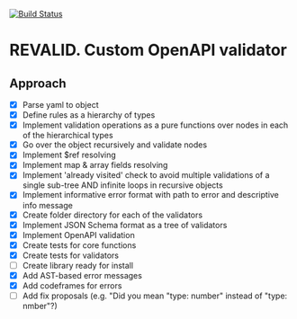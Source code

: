 [![Build Status](https://travis-ci.org/knidarkness/revalid.svg?branch=master)](https://travis-ci.org/knidarkness/revalid)

# REVALID. Custom OpenAPI validator

## Approach

- [x] Parse yaml to object
- [x] Define rules as a hierarchy of types
- [x] Implement validation operations as a pure functions over nodes in each of the hierarchical  types
- [x] Go over the object recursively and validate nodes
- [x] Implement $ref resolving
- [x] Implement map & array fields resolving
- [x] Implement 'already visited' check to avoid multiple validations of a single sub-tree AND infinite loops in recursive objects
- [x] Implement informative error format with path to error and descriptive info message
- [x] Create folder directory for each of the validators
- [x] Implement JSON Schema format as a tree of validators
- [x] Implement OpenAPI validation
- [x] Create tests for core functions 
- [x] Create tests for validators
- [ ] Create library ready for install
- [x] Add AST-based error messages
- [x] Add codeframes for errors
- [ ] Add fix proposals (e.g. "Did you mean "type: number" instead of "type: nmber"?)
